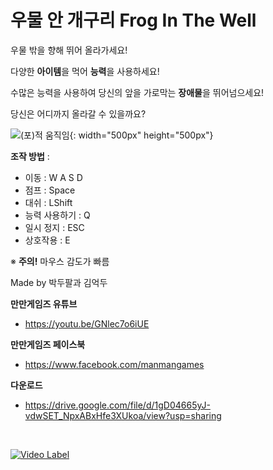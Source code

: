 # 우물 안 개구리 Frog In The Well

우물 밖을 향해 뛰어 올라가세요!

다양한 <b>아이템</b>을 먹어 <b>능력</b>을 사용하세요!

수많은 능력을 사용하여 당신의 앞을 가로막는 <b>장애물</b>을 뛰어넘으세요!

당신은 어디까지 올라갈 수 있을까요?

![(포)적 움직임](https://user-images.githubusercontent.com/77655332/224495609-0299cef6-040d-4be2-bad4-d12b1f99b451.gif){: width="500px" height="500px"}

<b>조작 방법</b> :
  - 이동 : W A S D
  - 점프 : Space
  - 대쉬 : LShift
  - 능력 사용하기 : Q
  - 일시 정지 : ESC
  - 상호작용 : E
  
  ※ <b>주의!</b> 마우스 감도가 빠름
  
  Made by 박두팔과 김억두
  
  <b>만만게임즈 유튜브</b>
   - https://youtu.be/GNlec7o6iUE
   
   <b>만만게임즈 페이스북</b>
   - https://www.facebook.com/manmangames
   
   <b>다운로드</b>
   - https://drive.google.com/file/d/1gD04665yJ-vdwSET_NpxABxHfe3XUkoa/view?usp=sharing
   
   
   <br>
   
   [![Video Label](https://user-images.githubusercontent.com/81199996/177677532-4c5f557f-e484-479a-837e-8f4a58b76fc2.png)](https://www.youtube.com/watch?v=XYj1v_vGxR0)
